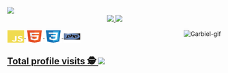 

<!--
**gabrielfreirebraz/gabrielfreirebraz** is a ✨ _special_ ✨ repository because its `README.md` (this file) appears on your GitHub profile.

Here are some ideas to get you started:

- 🔭 I’m currently working on ...
- 🌱 I’m currently learning ...
- 👯 I’m looking to collaborate on ...
- 🤔 I’m looking for help with ...
- 💬 Ask me about ...
- 📫 How to reach me: ...
- 😄 Pronouns: ...
- ⚡ Fun fact: ...
-->

<img height="180rem" src="https://github-readme-stats.vercel.app/api?username=anuraghazra&theme=dark&show_icons=true" />


<div align="center">
  <a href="https://github.com/gabrielfreirebraz">
  <img height="180rem" src="https://github-readme-stats.vercel.app/api?username=gabrielfreirebraz&show_icons=true&theme=graywhite&include_all_commits=true&count_private=true"/>
  <img height="180rem" src="https://github-readme-stats.vercel.app/api/top-langs/?username=gabrielfreirebraz&layout=compact&langs_count=7&theme=graywhite"/>
    
    
</div>
  
<div style="display: inline_block"><br>
  <img align="center" alt="Gabriel-Js" height="30" width="40" src="https://raw.githubusercontent.com/devicons/devicon/master/icons/javascript/javascript-plain.svg">
  <img align="center" alt="Gabriel-HTML" height="30" width="40" src="https://raw.githubusercontent.com/devicons/devicon/master/icons/html5/html5-original.svg">
  <img align="center" alt="Gabriel-CSS" height="30" width="40" src="https://raw.githubusercontent.com/devicons/devicon/master/icons/css3/css3-original.svg">
  <img align="center" alt="Gabriel-PHP" height="30" width="40" src="https://raw.githubusercontent.com/devicons/devicon/master/icons/php/php-original.svg">
  <img align="right" alt="Garbiel-gif" src="https://i.picasion.com/pic92/1e828e8d5d96deb522cc151fb8ebf955.gif" width="90" height="90" border="0">
</div>
  
## Total profile visits :detective: <img alingn="center" src="https://profile-counter.glitch.me/gabrielfreirebraz/count.svg" />
